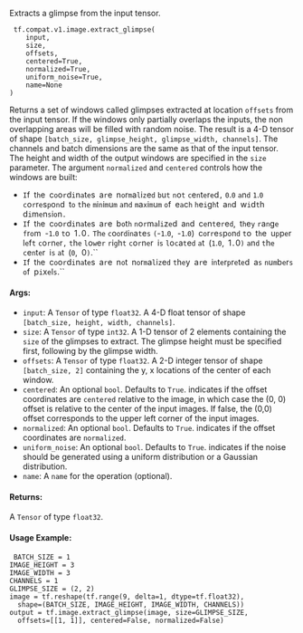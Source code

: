 Extracts a glimpse from the input tensor.

```
 tf.compat.v1.image.extract_glimpse(
    input,
    size,
    offsets,
    centered=True,
    normalized=True,
    uniform_noise=True,
    name=None
)
```
Returns a set of windows called glimpses extracted at location `offsets` from the input tensor. If the windows only partially overlaps the inputs, the non overlapping areas will be filled with random noise.
The result is a 4-D tensor of shape `[batch_size, glimpse_height, glimpse_width, channels]`. The channels and batch dimensions are the same as that of the input tensor. The height and width of the output windows are specified in the `size` parameter.
The argument `normalized` and `centered` controls how the windows are built:
- ``I``f`` ``t``h``e`` ``c``o``o``r``d``i``n``a``t``e``s`` ``a``r``e`` ``n``o``r``m``a``l``i``z``e``d`` ``b``u``t`` ``n``o``t`` ``c``e``n``t``e``r``e``d``,`` ``0``.``0`` ``a``n``d`` ``1``.``0`` ``c``o``r``r``e``s``p``o``n``d`` ``t``o`` ``t``h``e`` ``m``i``n``i``m``u``m`` ``a``n``d`` ``m``a``x``i``m``u``m`` ``o``f`` ``e``a``c``h`` ``h``e``i``g``h``t`` ``a``n``d`` ``w``i``d``t``h`` ``d``i``m``e``n``s``i``o``n``.``
- ``I``f`` ``t``h``e`` ``c``o``o``r``d``i``n``a``t``e``s`` ``a``r``e`` ``b``o``t``h`` ``n``o``r``m``a``l``i``z``e``d`` ``a``n``d`` ``c``e``n``t``e``r``e``d``,`` ``t``h``e``y`` ``r``a``n``g``e`` ``f``r``o``m`` ``-``1``.``0`` ``t``o`` ``1``.``0``.`` ``T``h``e`` ``c``o``o``r``d``i``n``a``t``e``s`` ``(``-``1``.``0``,`` ``-``1``.``0``)`` ``c``o``r``r``e``s``p``o``n``d`` ``t``o`` ``t``h``e`` ``u``p``p``e``r`` ``l``e``f``t`` ``c``o``r``n``e``r``,`` ``t``h``e`` ``l``o``w``e``r`` ``r``i``g``h``t`` ``c``o``r``n``e``r`` ``i``s`` ``l``o``c``a``t``e``d`` ``a``t`` ``(``1``.``0``,`` ``1``.``0``)`` ``a``n``d`` ``t``h``e`` ``c``e``n``t``e``r`` ``i``s`` ``a``t`` ``(``0``,`` ``0``)``.``
- ``I``f`` ``t``h``e`` ``c``o``o``r``d``i``n``a``t``e``s`` ``a``r``e`` ``n``o``t`` ``n``o``r``m``a``l``i``z``e``d`` ``t``h``e``y`` ``a``r``e`` ``i``n``t``e``r``p``r``e``t``e``d`` ``a``s`` ``n``u``m``b``e``r``s`` ``o``f`` ``p``i``x``e``l``s``.``
#### Args:
- `input`: A `Tensor` of type `float32`. A 4-D float tensor of shape `[batch_size, height, width, channels]`.
- `size`: A `Tensor` of type `int32`. A 1-D tensor of 2 elements containing the `size` of the glimpses to extract. The glimpse height must be specified first, following by the glimpse width.
- `offsets`: A `Tensor` of type `float32`. A 2-D integer tensor of shape `[batch_size, 2]` containing the y, x locations of the center of each window.
- `centered`: An optional `bool`. Defaults to `True`. indicates if the offset coordinates are `centered` relative to the image, in which case the (0, 0) offset is relative to the center of the input images. If false, the (0,0) offset corresponds to the upper left corner of the input images.
- `normalized`: An optional `bool`. Defaults to `True`. indicates if the offset coordinates are `normalized`.
- `uniform_noise`: An optional `bool`. Defaults to `True`. indicates if the noise should be generated using a uniform distribution or a Gaussian distribution.
- `name`: A `name` for the operation (optional).
#### Returns:
A `Tensor` of type `float32`.
#### Usage Example:

```
 BATCH_SIZE = 1
IMAGE_HEIGHT = 3
IMAGE_WIDTH = 3
CHANNELS = 1
GLIMPSE_SIZE = (2, 2)
image = tf.reshape(tf.range(9, delta=1, dtype=tf.float32),
  shape=(BATCH_SIZE, IMAGE_HEIGHT, IMAGE_WIDTH, CHANNELS))
output = tf.image.extract_glimpse(image, size=GLIMPSE_SIZE,
  offsets=[[1, 1]], centered=False, normalized=False)
 ```
```
